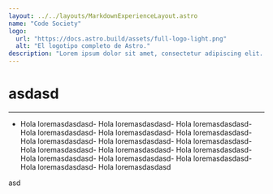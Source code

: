 ```yaml
---
layout: ../../layouts/MarkdownExperienceLayout.astro
name: "Code Society"
logo:
  url: "https://docs.astro.build/assets/full-logo-light.png"
  alt: "El logotipo completo de Astro."
description: "Lorem ipsum dolor sit amet, consectetur adipiscing elit. Cras vel ultricies metus. Nam ipsum nisi, pretium at tincidunt eu, tincidunt et enim. Curabitur eu fermentum mauris. Maecenas sagittis nunc nisi, sit amet finibus orci aliquet et. Aenean cursus ex at sodales volutpat. Pellentesque id elit dignissim, aliquam sem ut, laoreet mi. Fusce dictum posuere tellus, ut ultricies arcu tincidunt non."
---
```


# asdasd

---

- Hola
  loremasdasdasd- Hola
  loremasdasdasd- Hola
  loremasdasdasd- Hola
  loremasdasdasd- Hola
  loremasdasdasd- Hola
  loremasdasdasd- Hola
  loremasdasdasd- Hola
  loremasdasdasd- Hola
  loremasdasdasd- Hola
  loremasdasdasd- Hola
  loremasdasdasd- Hola
  loremasdasdasd- Hola
  loremasdasdasd- Hola
  loremasdasdasd- Hola
  loremasdasdasd- Hola
  loremasdasdasd- Hola
  loremasdasdasd

asd
